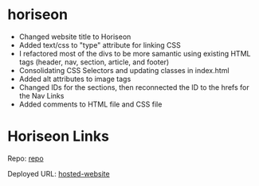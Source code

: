 # horiseon

- Changed website title to Horiseon
- Added text/css to "type" attribute for linking CSS
- I refactored most of the divs to be more samantic using existing HTML tags (header, nav, section, article, and footer)
- Consolidating CSS Selectors and updating classes in index.html
- Added alt attributes to image tags
- Changed IDs for the sections, then reconnected the ID to the hrefs for the Nav Links
- Added comments to HTML file and CSS file

# Horiseon Links

Repo: [repo]

Deployed URL: [hosted-website]

[](blob:https%3A//localhost%3A86/03e41166-dfff-43b9-ba31-ddc63efffe92)

[repo]: https://github.com/TDGNate/horiseon
[hosted-website]: https://tdgnate.github.io/horiseon/
